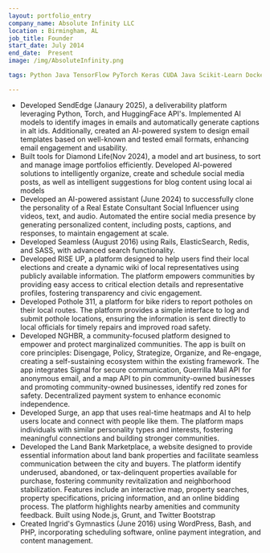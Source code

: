 ```yaml
---
layout: portfolio_entry
company_name: Absolute Infinity LLC
location : Birmingham, AL
job_title: Founder
start_date: July 2014
end_date:  Present
image: /img/AbsoluteInfinity.png

tags: Python Java TensorFlow PyTorch Keras CUDA Java Scikit-Learn Docker Kubernetes Wordpress NLTK Rails ElasticSearch Redis Sass Node Grunt Bash C HTML CSS JS React

---
```

- Developed SendEdge (Janaury 2025), a deliverability platform leveraging Python, Torch, and HuggingFace API's. Implemented AI models to identify images in emails and automatically generate captions in alt ids. Additionally, created an AI-powered system to design email templates based on well-known and tested email formats, enhancing email engagement and usability.
- Built tools for Diamond Life(Nov 2024), a model and art business, to sort and manage image portfolios efficiently. Developed AI-powered solutions to intelligently organize, create and schedule social media posts, as well as intelligent suggestions for blog content using local ai models
- Developed an AI-powered assistant (June 2024)  to successfully clone the personality of a Real Estate Consultant Social Influencer using videos, text, and audio. Automated the entire social media presence by generating personalized content, including posts, captions, and responses, to maintain engagement at scale.
- Developed Seamless (August 2016) using Rails, ElasticSearch, Redis, and 
SASS, with advanced search functionality. 
- Developed RISE UP, a platform designed to help users find their local elections and create a dynamic wiki of local representatives using publicly available information. The platform empowers communities by providing easy access to critical election details and representative profiles, fostering transparency and civic engagement.
- Developed Pothole 311, a platform for bike riders to report potholes on their local routes. The platform provides a simple interface to log and submit pothole locations, ensuring the information is sent directly to local officials for timely repairs and improved road safety.
- Developed NGHBR, a community-focused platform designed to empower and protect marginalized communities. The app is built on core principles: Disengage, Policy, Strategize, Organize, and Re-engage, creating a self-sustaining ecosystem within the existing framework. The app integrates Signal for secure communication, Guerrilla Mail API for anonymous email, and a map API to pin community-owned businesses and promoting community-owned businesses, identify red zones for safety. Decentralized payment system to enhance economic independence.
- Developed Surge, an app that uses real-time heatmaps and AI to help users locate and connect with people like them. The platform maps individuals with similar personality types and interests, fostering meaningful connections and building stronger communities. 
- Developed the Land Bank Marketplace, a website designed to provide essential information about land bank properties and facilitate seamless communication between the city and  buyers. The platform identify underused, abandoned, or tax-delinquent properties available for purchase, fostering community revitalization and neighborhood stabilization. Features include an interactive map, property searches, property specifications, pricing information, and an online bidding process. The platform highlights nearby amenities and community feedback. Built using  Node.js, Grunt, and Twitter Bootstrap
- Created Ingrid's Gymnastics (June 2016) using WordPress, Bash, 
and PHP, incorporating scheduling software, online payment 
integration, and content management. 



